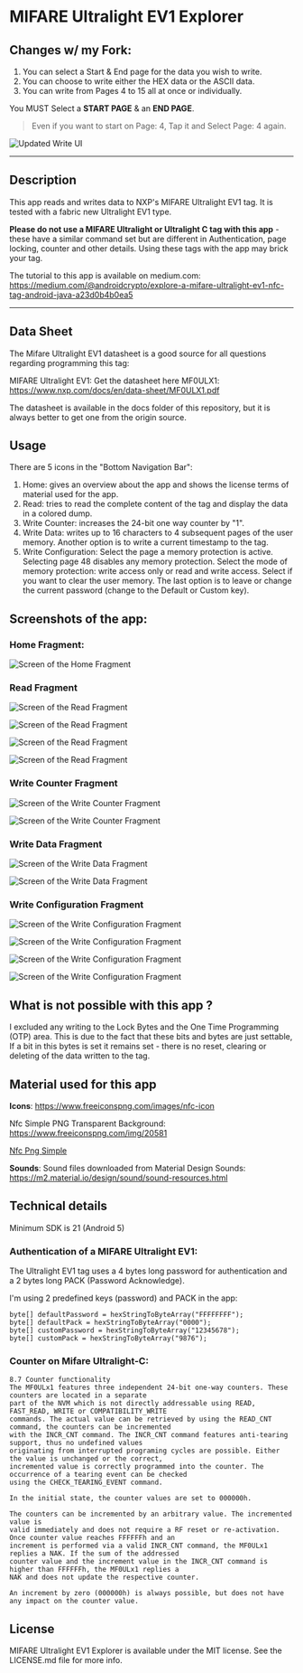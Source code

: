 # MIFARE Ultralight EV1 Explorer

## Changes w/ my Fork:
1) You can select a Start & End page for the data you wish to write.
2) You can choose to write either the HEX data or the ASCII data.
3) You can write from Pages 4 to 15 all at once or individually.

You MUST Select a **START PAGE** & an **END PAGE**.
> Even if you want to start on Page: 4, Tap it and Select Page: 4 again.

![Updated Write UI](assets/pictures/updated_ui-write.png)

-----

## Description

This app reads and writes data to NXP's MIFARE Ultralight EV1 tag. It is tested with a fabric new Ultralight EV1 type.

**Please do not use a MIFARE Ultralight or Ultralight C tag with this app** - these have a similar command set but are different 
in Authentication, page locking, counter and other details. Using these tags with the app may brick your tag.

The tutorial to this app is available on medium.com: https://medium.com/@androidcrypto/explore-a-mifare-ultralight-ev1-nfc-tag-android-java-a23d0b4b0ea5

-----

## Data Sheet

The Mifare Ultralight EV1 datasheet is a good source for all questions regarding programming this tag:

MIFARE Ultralight EV1: Get the datasheet here MF0ULX1: https://www.nxp.com/docs/en/data-sheet/MF0ULX1.pdf

The datasheet is available in the docs folder of this repository, but it is always better to get one from the origin source.

## Usage

There are 5 icons in the "Bottom Navigation Bar":

1) Home: gives an overview about the app and shows the license terms of material used for the app.
2) Read: tries to read the complete content of the tag and display the data in a colored dump.
3) Write Counter: increases the 24-bit one way counter by "1".
4) Write Data: writes up to 16 characters to 4 subsequent pages of the user memory. Another option is to write a current timestamp to the tag.
5) Write Configuration: Select the page a memory protection is active. Selecting page 48 disables any memory protection. Select the mode of memory protection: write access only or read and write access. Select if you want to clear the user memory. The last option is to leave or change the current password (change to the Default or Custom key).

## Screenshots of the app:

### Home Fragment:

![Screen of the Home Fragment](screenshots/small/app_home_01.png)

### Read Fragment

![Screen of the Read Fragment](screenshots/small/app_read_01.png)

![Screen of the Read Fragment](screenshots/small/app_read_02.png)

![Screen of the Read Fragment](screenshots/small/app_read_03.png)

![Screen of the Read Fragment](screenshots/small/app_read_04.png)

### Write Counter Fragment

![Screen of the Write Counter Fragment](screenshots/small/app_write_counter_01.png)

![Screen of the Write Counter Fragment](screenshots/small/app_write_counter_02.png)

### Write Data Fragment

![Screen of the Write Data Fragment](screenshots/small/app_write_01.png)

![Screen of the Write Data Fragment](screenshots/small/app_write_02.png)

### Write Configuration Fragment

![Screen of the Write Configuration Fragment](screenshots/small/app_write_configuration_01.png)

![Screen of the Write Configuration Fragment](screenshots/small/app_write_configuration_02.png)

![Screen of the Write Configuration Fragment](screenshots/small/app_write_configuration_03.png)

![Screen of the Write Configuration Fragment](screenshots/small/app_write_configuration_04.png)

## What is not possible with this app ?

I excluded any writing to the Lock Bytes and the One Time Programming (OTP) area. This is due to the fact that 
these bits and bytes are just settable, If a bit in this bytes is set it remains set - there is no reset, 
clearing or deleting of the data written to the tag.

## Material used for this app

**Icons**: https://www.freeiconspng.com/images/nfc-icon

Nfc Simple PNG Transparent Background: https://www.freeiconspng.com/img/20581

<a href="https://www.freeiconspng.com/img/20581">Nfc Png Simple</a>

**Sounds**: Sound files downloaded from Material Design Sounds: https://m2.material.io/design/sound/sound-resources.html 

## Technical details

Minimum SDK is 21 (Android 5)

### Authentication of a MIFARE Ultralight EV1:

The Ultralight EV1 tag uses a 4 bytes long password for authentication and a 2 bytes long PACK (Password Acknowledge). 

I'm using 2 predefined keys (password) and PACK in the app:

```plaintext
byte[] defaultPassword = hexStringToByteArray("FFFFFFFF");
byte[] defaultPack = hexStringToByteArray("0000");
byte[] customPassword = hexStringToByteArray("12345678");
byte[] customPack = hexStringToByteArray("9876");
```

### Counter on Mifare Ultralight-C:
```plaintext
8.7 Counter functionality
The MF0ULx1 features three independent 24-bit one-way counters. These counters are located in a separate 
part of the NVM which is not directly addressable using READ, FAST_READ, WRITE or COMPATIBILITY_WRITE 
commands. The actual value can be retrieved by using the READ_CNT command, the counters can be incremented
with the INCR_CNT command. The INCR_CNT command features anti-tearing support, thus no undefined values 
originating from interrupted programing cycles are possible. Either the value is unchanged or the correct, 
incremented value is correctly programmed into the counter. The occurrence of a tearing event can be checked 
using the CHECK_TEARING_EVENT command.

In the initial state, the counter values are set to 000000h.

The counters can be incremented by an arbitrary value. The incremented value is
valid immediately and does not require a RF reset or re-activation. Once counter value reaches FFFFFFh and an 
increment is performed via a valid INCR_CNT command, the MF0ULx1 replies a NAK. If the sum of the addressed 
counter value and the increment value in the INCR_CNT command is higher than FFFFFFh, the MF0ULx1 replies a 
NAK and does not update the respective counter.

An increment by zero (000000h) is always possible, but does not have any impact on the counter value.
```

## License

MIFARE Ultralight EV1 Explorer is available under the MIT license. See the LICENSE.md file for more info.
